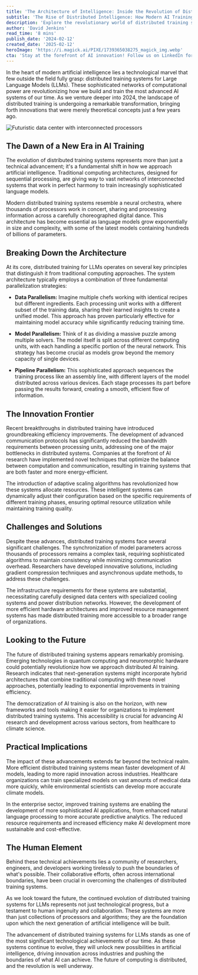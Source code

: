 ```yaml
---
title: 'The Architecture of Intelligence: Inside the Revolution of Distributed Training Systems for Large Language Models'
subtitle: 'The Rise of Distributed Intelligence: How Modern AI Training is Reshaping the Future of Computing'
description: 'Explore the revolutionary world of distributed training systems for Large Language Models (LLMs), where sophisticated networks of computational power are reshaping the future of AI. From data parallelism to pipeline architecture, discover how these systems are pushing the boundaries of artificial intelligence and enabling the next generation of technological breakthroughs.'
author: 'David Jenkins'
read_time: '8 mins'
publish_date: '2024-02-12'
created_date: '2025-02-12'
heroImage: 'https://i.magick.ai/PIXE/1739365038275_magick_img.webp'
cta: 'Stay at the forefront of AI innovation! Follow us on LinkedIn for daily insights into groundbreaking developments in distributed systems and artificial intelligence.'
---
```


In the heart of modern artificial intelligence lies a technological marvel that few outside the field fully grasp: distributed training systems for Large Language Models (LLMs). These sophisticated networks of computational power are revolutionizing how we build and train the most advanced AI systems of our time. As we venture deeper into 2024, the landscape of distributed training is undergoing a remarkable transformation, bringing forth innovations that were merely theoretical concepts just a few years ago.

![Futuristic data center with interconnected processors](https://i.magick.ai/PIXE/1739365038275_magick_img.webp)

## The Dawn of a New Era in AI Training

The evolution of distributed training systems represents more than just a technical advancement; it's a fundamental shift in how we approach artificial intelligence. Traditional computing architectures, designed for sequential processing, are giving way to vast networks of interconnected systems that work in perfect harmony to train increasingly sophisticated language models.

Modern distributed training systems resemble a neural orchestra, where thousands of processors work in concert, sharing and processing information across a carefully choreographed digital dance. This architecture has become essential as language models grow exponentially in size and complexity, with some of the latest models containing hundreds of billions of parameters.

## Breaking Down the Architecture

At its core, distributed training for LLMs operates on several key principles that distinguish it from traditional computing approaches. The system architecture typically employs a combination of three fundamental parallelization strategies:

- **Data Parallelism:** Imagine multiple chefs working with identical recipes but different ingredients. Each processing unit works with a different subset of the training data, sharing their learned insights to create a unified model. This approach has proven particularly effective for maintaining model accuracy while significantly reducing training time.
  
- **Model Parallelism:** Think of it as dividing a massive puzzle among multiple solvers. The model itself is split across different computing units, with each handling a specific portion of the neural network. This strategy has become crucial as models grow beyond the memory capacity of single devices.
  
- **Pipeline Parallelism:** This sophisticated approach sequences the training process like an assembly line, with different layers of the model distributed across various devices. Each stage processes its part before passing the results forward, creating a smooth, efficient flow of information.

## The Innovation Frontier

Recent breakthroughs in distributed training have introduced groundbreaking efficiency improvements. The development of advanced communication protocols has significantly reduced the bandwidth requirements between processing units, addressing one of the major bottlenecks in distributed systems. Companies at the forefront of AI research have implemented novel techniques that optimize the balance between computation and communication, resulting in training systems that are both faster and more energy-efficient.

The introduction of adaptive scaling algorithms has revolutionized how these systems allocate resources. These intelligent systems can dynamically adjust their configuration based on the specific requirements of different training phases, ensuring optimal resource utilization while maintaining training quality.

## Challenges and Solutions

Despite these advances, distributed training systems face several significant challenges. The synchronization of model parameters across thousands of processors remains a complex task, requiring sophisticated algorithms to maintain consistency while minimizing communication overhead. Researchers have developed innovative solutions, including gradient compression techniques and asynchronous update methods, to address these challenges.

The infrastructure requirements for these systems are substantial, necessitating carefully designed data centers with specialized cooling systems and power distribution networks. However, the development of more efficient hardware architectures and improved resource management systems has made distributed training more accessible to a broader range of organizations.

## Looking to the Future

The future of distributed training systems appears remarkably promising. Emerging technologies in quantum computing and neuromorphic hardware could potentially revolutionize how we approach distributed AI training. Research indicates that next-generation systems might incorporate hybrid architectures that combine traditional computing with these novel approaches, potentially leading to exponential improvements in training efficiency.

The democratization of AI training is also on the horizon, with new frameworks and tools making it easier for organizations to implement distributed training systems. This accessibility is crucial for advancing AI research and development across various sectors, from healthcare to climate science.

## Practical Implications

The impact of these advancements extends far beyond the technical realm. More efficient distributed training systems mean faster development of AI models, leading to more rapid innovation across industries. Healthcare organizations can train specialized models on vast amounts of medical data more quickly, while environmental scientists can develop more accurate climate models.

In the enterprise sector, improved training systems are enabling the development of more sophisticated AI applications, from enhanced natural language processing to more accurate predictive analytics. The reduced resource requirements and increased efficiency make AI development more sustainable and cost-effective.

## The Human Element

Behind these technical achievements lies a community of researchers, engineers, and developers working tirelessly to push the boundaries of what's possible. Their collaborative efforts, often across international boundaries, have been crucial in overcoming the challenges of distributed training systems.

As we look toward the future, the continued evolution of distributed training systems for LLMs represents not just technological progress, but a testament to human ingenuity and collaboration. These systems are more than just collections of processors and algorithms; they are the foundation upon which the next generation of artificial intelligence will be built.

The advancement of distributed training systems for LLMs stands as one of the most significant technological achievements of our time. As these systems continue to evolve, they will unlock new possibilities in artificial intelligence, driving innovation across industries and pushing the boundaries of what AI can achieve. The future of computing is distributed, and the revolution is well underway.